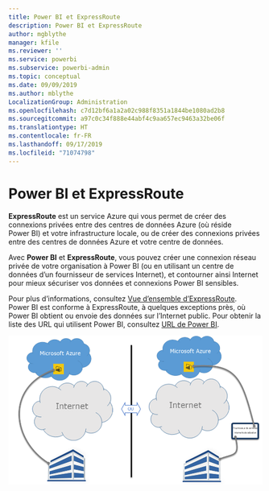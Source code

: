 ```yaml
---
title: Power BI et ExpressRoute
description: Power BI et ExpressRoute
author: mgblythe
manager: kfile
ms.reviewer: ''
ms.service: powerbi
ms.subservice: powerbi-admin
ms.topic: conceptual
ms.date: 09/09/2019
ms.author: mblythe
LocalizationGroup: Administration
ms.openlocfilehash: c7d12bf6a1a2a02c988f8351a1844be1080ad2b8
ms.sourcegitcommit: a97c0c34f888e44abf4c9aa657ec9463a32be06f
ms.translationtype: HT
ms.contentlocale: fr-FR
ms.lasthandoff: 09/17/2019
ms.locfileid: "71074798"
---
```

# <a name="power-bi-and-expressroute"></a>Power BI et ExpressRoute

**ExpressRoute** est un service Azure qui vous permet de créer des connexions privées entre des centres de données Azure (où réside Power BI) et votre infrastructure locale, ou de créer des connexions privées entre des centres de données Azure et votre centre de données.

Avec **Power BI** et **ExpressRoute**, vous pouvez créer une connexion réseau privée de votre organisation à Power BI (ou en utilisant un centre de données d’un fournisseur de services Internet), et contourner ainsi Internet pour mieux sécuriser vos données et connexions Power BI sensibles.

Pour plus d’informations, consultez [Vue d’ensemble d’ExpressRoute](/azure/expressroute/expressroute-introduction). Power BI est conforme à ExpressRoute, à quelques exceptions près, où Power BI obtient ou envoie des données sur l’Internet public. Pour obtenir la liste des URL qui utilisent Power BI, consultez [URL de Power BI](power-bi-whitelist-urls.md).

![Diagramme d’ExpressRoute](media/service-admin-power-bi-expressroute/pbi_expressroute_1.png)